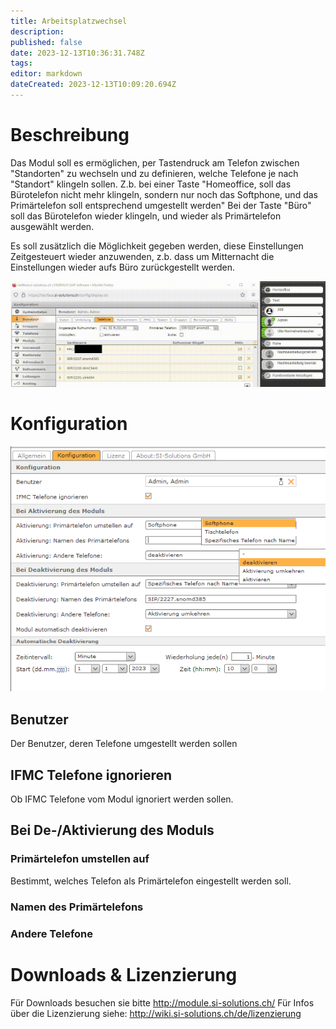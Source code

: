 ```yaml
---
title: Arbeitsplatzwechsel
description: 
published: false
date: 2023-12-13T10:36:31.748Z
tags: 
editor: markdown
dateCreated: 2023-12-13T10:09:20.694Z
---
```


# Beschreibung

Das Modul soll es ermöglichen, per Tastendruck am Telefon zwischen "Standorten" zu wechseln und zu definieren, welche Telefone je nach "Standort" klingeln sollen. 
Z.b. bei einer Taste "Homeoffice, soll das Bürotelefon nicht mehr klingeln, sondern nur noch das Softphone, und das Primärtelefon soll entsprechend umgestellt werden"
Bei der Taste "Büro" soll das Bürotelefon wieder klingeln, und wieder als Primärtelefon ausgewählt werden.

Es soll zusätzlich die Möglichkeit gegeben werden, diese Einstellungen Zeitgesteuert wieder anzuwenden, z.b. dass um Mitternacht die Einstellungen wieder aufs Büro zurückgestellt werden.

![1.gif](/uploads/switchphones/1.gif)

# Konfiguration

![2.PNG](/uploads/switchphones/2.png)

## Benutzer
Der Benutzer, deren Telefone umgestellt werden sollen

## IFMC Telefone ignorieren
Ob IFMC Telefone vom Modul ignoriert werden sollen.

## Bei De-/Aktivierung des Moduls

### Primärtelefon umstellen auf
Bestimmt, welches Telefon als Primärtelefon eingestellt werden soll.

### Namen des Primärtelefons

### Andere Telefone


# Downloads & Lizenzierung
Für Downloads besuchen sie bitte http://module.si-solutions.ch/
Für Infos über die Lizenzierung siehe: http://wiki.si-solutions.ch/de/lizenzierung
